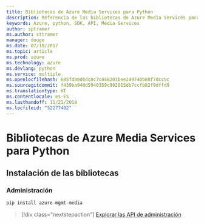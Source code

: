 ```yaml
---
title: Bibliotecas de Azure Media Services para Python
description: Referencia de las bibliotecas de Azure Media Services para Python
keywords: Azure, python, SDK, API, Media Services
author: sptramer
ms.author: sttramer
manager: douge
ms.date: 07/10/2017
ms.topic: article
ms.prod: azure
ms.technology: azure
ms.devlang: python
ms.service: multiple
ms.openlocfilehash: 685fd80d6dc8c7c848203bee249740b88f7dcc9c
ms.sourcegitcommit: f439ba940d5940359c982015db7ccfb82f9dffd9
ms.translationtype: HT
ms.contentlocale: es-ES
ms.lasthandoff: 11/21/2018
ms.locfileid: "52277402"
---
```

# <a name="azure-media-services-libraries-for-python"></a>Bibliotecas de Azure Media Services para Python

## <a name="install-the-libraries"></a>Instalación de las bibliotecas


### <a name="management"></a>Administración

```bash
pip install azure-mgmt-media
```
> [!div class="nextstepaction"]
> [Explorar las API de administración](/python/api/overview/azure/mediaservices/management)
